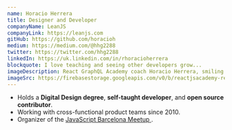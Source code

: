 ```yaml
---
name: Horacio Herrera
title: Designer and Developer
companyName: LeanJS
companyLink: https://leanjs.com
gitHub: https://github.com/horacioh
medium: https://medium.com/@hhg2288
twitter: https://twitter.com/hhg2288
linkedIn: https://uk.linkedin.com/in/rhoracioherrera
blockquote: I love teaching and seeing other developers grow...
imageDescription: React GraphQL Academy coach Horacio Herrera, smiling with sunglasses on.
imageSrc: https://firebasestorage.googleapis.com/v0/b/reactjsacademy-react.appspot.com/o/team%2Fhoracio.jpg?alt=media
---
```


<ul>
    <li>
    Holds a <strong>Digital Design degree</strong>,
    <strong>self-taught developer</strong>, and
    <strong>open source contributor</strong>.
    </li>
    <li>
    Working with cross-functional product teams since 2010.
    </li>
    <li>
    Organizer of the
    <a href="https://www.meetup.com/JavaScript-Barcelona/">
        JavaScript Barcelona Meetup
    </a>
    .
    </li>
</ul>
